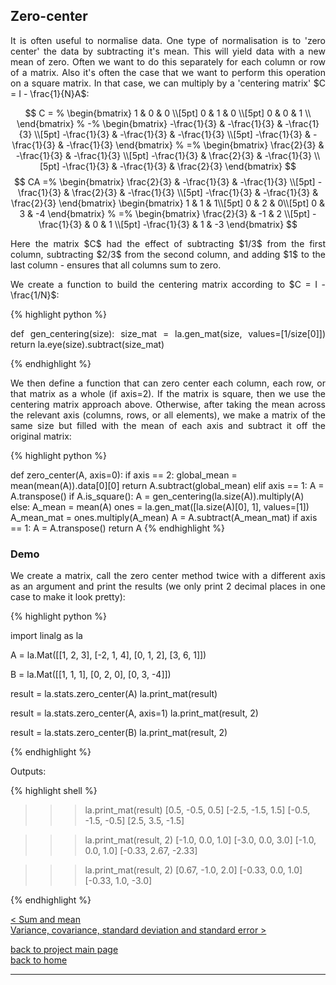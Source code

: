 ## Zero-center

<div style="text-align: justify">
<p>It is often useful to normalise data. One type of normalisation is to 'zero
center' the data by subtracting it's mean. This will yield data with a new mean
of zero. Often we want to do this separately for each column or row of a
matrix. Also it's often the case that we want to perform this operation on a
square matrix. In that case, we can multiply by a 'centering matrix' $C = I -
\frac{1}{N}A$:</p>

$$
C = %
  \begin{bmatrix}
    1 & 0 & 0 \\[5pt]
    0 & 1 & 0 \\[5pt]
    0 & 0 & 1 \\
  \end{bmatrix}
    %
    -%
  \begin{bmatrix}
    -\frac{1}{3} & -\frac{1}{3} & -\frac{1}{3} \\[5pt]
    -\frac{1}{3} & -\frac{1}{3} & -\frac{1}{3} \\[5pt]
    -\frac{1}{3} & -\frac{1}{3} & -\frac{1}{3}
  \end{bmatrix}
  %
  =%
  \begin{bmatrix}
    \frac{2}{3} & -\frac{1}{3} & -\frac{1}{3} \\[5pt]
    -\frac{1}{3} & \frac{2}{3} & -\frac{1}{3} \\[5pt]
    -\frac{1}{3} & -\frac{1}{3} & \frac{2}{3}
  \end{bmatrix}
$$
$$
CA =%
  \begin{bmatrix}
    \frac{2}{3} & -\frac{1}{3} & -\frac{1}{3} \\[5pt]
    -\frac{1}{3} & \frac{2}{3} & -\frac{1}{3} \\[5pt]
    -\frac{1}{3} & -\frac{1}{3} & \frac{2}{3}
  \end{bmatrix}
  \begin{bmatrix}
    1 & 1 & 1\\[5pt]
    0 & 2 & 0\\[5pt]
    0 & 3 & -4
  \end{bmatrix}
  %
  =%
  \begin{bmatrix}
     \frac{2}{3} & -1 & 2 \\[5pt]
    -\frac{1}{3} & 0 & 1 \\[5pt]
    -\frac{1}{3} & 1 & -3
  \end{bmatrix}
$$

<p>Here the matrix $C$ had the effect of subtracting $1/3$ from the first
column, subtracting $2/3$ from the second column, and adding $1$ to the last
column - ensures that all columns sum to zero.</p>

<p>We create a function to build the centering matrix according to $C = I -
\frac{1/N}$:</p>

{% highlight python %}

def gen_centering(size):
    size_mat = la.gen_mat(size, values=[1/size[0]])
    return la.eye(size).subtract(size_mat)

{% endhighlight %}

<p>We then define a function that can zero center each column, each row, or
that matrix as a whole (if axis=2). If the matrix is square, then we use the
centering matrix approach above. Otherwise, after taking the mean across the
relevant axis (columns, rows, or all elements), we make a matrix of the same
size but filled with the mean of each axis and subtract it off the original
matrix:</p>
</div>

{% highlight python %}

def zero_center(A, axis=0):
    if axis == 2:
        global_mean = mean(mean(A)).data[0][0]
        return A.subtract(global_mean)
    elif axis == 1:
        A = A.transpose()
    if A.is_square():
        A = gen_centering(la.size(A)).multiply(A)
    else:
        A_mean = mean(A)
        ones = la.gen_mat([la.size(A)[0], 1], values=[1])
        A_mean_mat = ones.multiply(A_mean)
        A = A.subtract(A_mean_mat)
    if axis == 1:
        A = A.transpose()
    return A
{% endhighlight %}

### Demo

<div style="text-align: justify">
<p>We create a matrix, call the zero center method twice with a different axis
as an argument and print the results (we only print 2 decimal places in one
case to make it look pretty):</p>
</div>

{% highlight python %}

import linalg as la

A = la.Mat([[1, 2, 3],
            [-2, 1, 4],
            [0, 1, 2],
            [3, 6, 1]])

B = la.Mat([[1, 1, 1],
            [0, 2, 0],
            [0, 3, -4]])

result = la.stats.zero_center(A)
la.print_mat(result)

result = la.stats.zero_center(A, axis=1)
la.print_mat(result, 2)

result = la.stats.zero_center(B)
la.print_mat(result, 2)

{% endhighlight %}

Outputs:

{% highlight shell %}

>>> la.print_mat(result)
[0.5, -0.5, 0.5]
[-2.5, -1.5, 1.5]
[-0.5, -1.5, -0.5]
[2.5, 3.5, -1.5]

>>> la.print_mat(result, 2)
[-1.0, 0.0, 1.0]
[-3.0, 0.0, 3.0]
[-1.0, 0.0, 1.0]
[-0.33, 2.67, -2.33]

>>> la.print_mat(result, 2)
[0.67, -1.0, 2.0]
[-0.33, 0.0, 1.0]
[-0.33, 1.0, -3.0]

{% endhighlight %}

[< Sum and mean](./sum_and_mean.md)\
[Variance, covariance, standard deviation and standard error >](./var_covar_stddev_stderr.md)

[back to project main page](./stats_from_scratch.md)\
[back to home](../index.md)

---
<script src="https://utteranc.es/client.js"
        repo="Matt-A-Bennett/Matt-A-Bennett.github.io"
        issue-term="https://matt-a-bennett.github.io/stats_from_scratch/zero_center_and_zscore.html"
        theme="github-light"
        crossorigin="anonymous"
        async>
</script>

